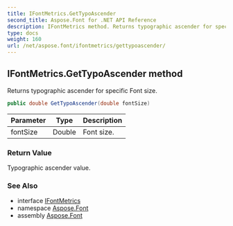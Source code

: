 ```yaml
---
title: IFontMetrics.GetTypoAscender
second_title: Aspose.Font for .NET API Reference
description: IFontMetrics method. Returns typographic ascender for specific Font size
type: docs
weight: 160
url: /net/aspose.font/ifontmetrics/gettypoascender/
---
```

## IFontMetrics.GetTypoAscender method

Returns typographic ascender for specific Font size.

```csharp
public double GetTypoAscender(double fontSize)
```

| Parameter | Type | Description |
| --- | --- | --- |
| fontSize | Double | Font size. |

### Return Value

Typographic ascender value.

### See Also

* interface [IFontMetrics](../)
* namespace [Aspose.Font](../../ifontmetrics/)
* assembly [Aspose.Font](../../../)



